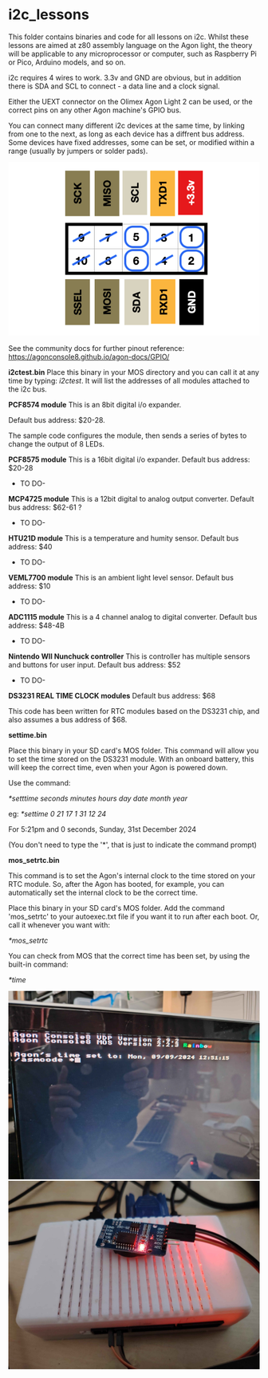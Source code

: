 # i2c_lessons
This folder contains binaries and code for all lessons on i2c. Whilst these lessons are aimed at z80 assembly language on the Agon light, the theory will be applicable to any microprocessor or computer, such as Raspberry Pi or Pico, Arduino models, and so on.

i2c requires 4 wires to work. 3.3v and GND are obvious, but in addition there is SDA and SCL to connect - a data line and a clock signal.

Either the UEXT connector on the Olimex Agon Light 2 can be used, or the correct pins on any other Agon machine's GPIO bus.

You can connect many different i2c devices at the same time, by linking from one to the next, as long as each device has a diffrent bus address. Some devices have fixed addresses, some can be set, or modified within a range (usually by jumpers or solder pads).

![](./io_uext2.png)

See the community docs for further pinout reference:
https://agonconsole8.github.io/agon-docs/GPIO/


<B>i2ctest.bin</B>
Place this binary in your MOS directory and you can call it at any time by typing:
<i>i2ctest</i>.
It will list the addresses of all modules attached to the i2c bus.

<B>PCF8574 module</B>
This is an 8bit digital i/o expander.

Default bus address: $20-28.

The sample code configures the module, then sends a series of bytes to change the output of 8 LEDs.

<B>PCF8575 module</B>
This is a 16bit digital i/o expander.
Default bus address: $20-28

- TO DO-

<B>MCP4725 module</B>
This is a 12bit digital to analog output converter.
Default bus address: $62-61 ?

- TO DO-

<B>HTU21D module</B>
This is a temperature and humity sensor.
Default bus address: $40

- TO DO-

<B>VEML7700 module</B>
This is an ambient light level sensor.
Default bus address: $10

- TO DO-

<B>ADC1115 module</B>
This is a 4 channel analog to digital converter.
Default bus address: $48-4B

- TO DO-

<B>Nintendo WII Nunchuck controller</B>
This is controller has multiple sensors and buttons for user input.
Default bus address: $52

- TO DO-

<B>DS3231 REAL TIME CLOCK modules</B>
Default bus address: $68

This code has been written for RTC modules based on the DS3231 chip, and also assumes a bus address of $68.

<b>settime.bin</b>

Place this binary in your SD card's MOS folder. This command will allow you to set the time stored on the DS3231 module. With an onboard battery, this will keep the correct time, even when your Agon is powered down.

Use the command:

<i>*setttime seconds minutes hours day date month year</i>

eg: 
<i>*settime 0 21 17 1 31 12 24</i>

For 5:21pm and 0 seconds, Sunday, 31st December 2024

(You don't need to type the '*', that is just to indicate the command prompt)



<b>mos_setrtc.bin</b>

This command is to set the Agon's internal clock to the time stored on your RTC module. So, after the Agon has booted, for example, you can automatically set the internal clock to be the correct time.

Place this binary in your SD card's MOS folder.
Add the command 'mos_setrtc' to your autoexec.txt file if you want it to run after each boot.
Or, call it whenever you want with:

<i>*mos_setrtc</i>

You can check from MOS that the correct time has been set, by using the built-in command:

<i>*time</i>


![](./agontime.jpg)
![](./rtc%20module.jpg)

